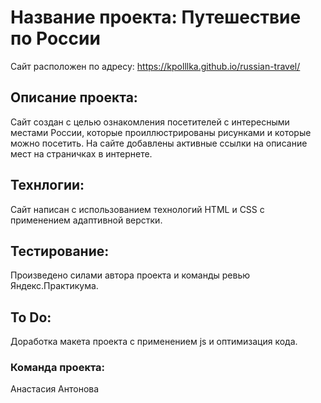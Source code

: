 # Название проекта: **Путешествие по России**
Сайт расположен по адресу: https://kpolllka.github.io/russian-travel/
## Описание проекта:
Сайт создан с целью ознакомления посетителей с интересными местами России, которые проиллюстрированы рисунками и которые можно посетить. На сайте добавлены активные ссылки на описание мест на страничках в интернете.
## Технлогии:
Сайт написан с использованием технологий HTML и CSS с применением адаптивной верстки.
## Тестирование:
Произведено силами автора проекта и команды ревью Яндекс.Практикума.

## To Do:
Доработка макета проекта с применением js и оптимизация кода.
### Команда проекта:
Анастасия Антонова